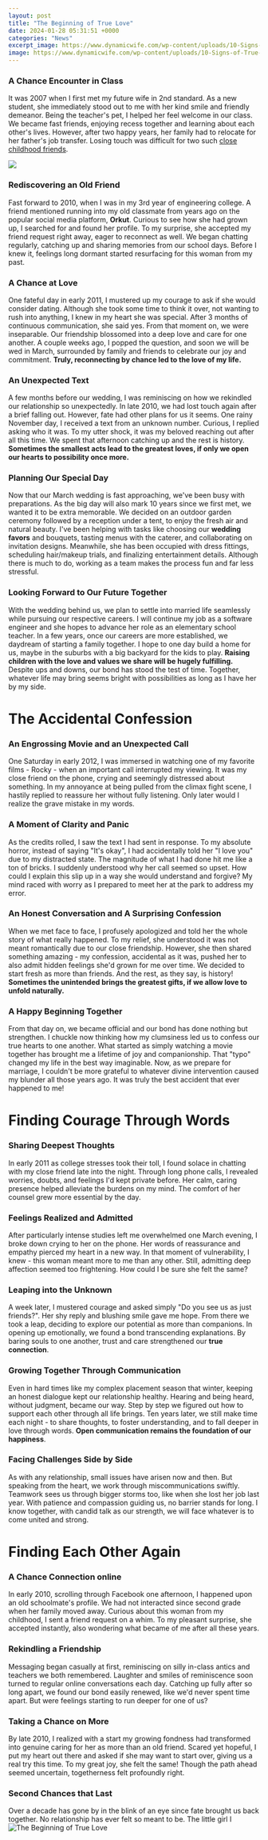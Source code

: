 ```yaml
---
layout: post
title: "The Beginning of True Love"
date: 2024-01-28 05:31:51 +0000
categories: "News"
excerpt_image: https://www.dynamicwife.com/wp-content/uploads/10-Signs-of-True-Love-From-a-Man.png
image: https://www.dynamicwife.com/wp-content/uploads/10-Signs-of-True-Love-From-a-Man.png
---
```


### A Chance Encounter in Class
It was 2007 when I first met my future wife in 2nd standard. As a new student, she immediately stood out to me with her kind smile and friendly demeanor. Being the teacher's pet, I helped her feel welcome in our class. We became fast friends, enjoying recess together and learning about each other's lives. However, after two happy years, her family had to relocate for her father's job transfer. Losing touch was difficult for two such [close childhood friends](https://yt.io.vn/collection/alegre).  

![](https://www.therandomvibez.com/wp-content/uploads/2020/09/Finding-True-Love-Quotes.jpg)
### Rediscovering an Old Friend
Fast forward to 2010, when I was in my 3rd year of engineering college. A friend mentioned running into my old classmate from years ago on the popular social media platform, **Orkut**. Curious to see how she had grown up, I searched for and found her profile. To my surprise, she accepted my friend request right away, eager to reconnect as well. We began chatting regularly, catching up and sharing memories from our school days. Before I knew it, feelings long dormant started resurfacing for this woman from my past.
### A Chance at Love 
One fateful day in early 2011, I mustered up my courage to ask if she would consider dating. Although she took some time to think it over, not wanting to rush into anything, I knew in my heart she was special. After 3 months of continuous communication, she said yes. From that moment on, we were inseparable. Our friendship blossomed into a deep love and care for one another. A couple weeks ago, I popped the question, and soon we will be wed in March, surrounded by family and friends to celebrate our joy and commitment. **Truly, reconnecting by chance led to the love of my life.**
### An Unexpected Text
A few months before our wedding, I was reminiscing on how we rekindled our relationship so unexpectedly. In late 2010, we had lost touch again after a brief falling out. However, fate had other plans for us it seems. One rainy November day, I received a text from an unknown number. Curious, I replied asking who it was. To my utter shock, it was my beloved reaching out after all this time. We spent that afternoon catching up and the rest is history. **Sometimes the smallest acts lead to the greatest loves, if only we open our hearts to possibility once more.**  
### Planning Our Special Day  
Now that our March wedding is fast approaching, we've been busy with preparations. As the big day will also mark 10 years since we first met, we wanted it to be extra memorable. We decided on an outdoor garden ceremony followed by a reception under a tent, to enjoy the fresh air and natural beauty. I've been helping with tasks like choosing our **wedding favors** and bouquets, tasting menus with the caterer, and collaborating on invitation designs. Meanwhile, she has been occupied with dress fittings, scheduling hair/makeup trials, and finalizing entertainment details. Although there is much to do, working as a team makes the process fun and far less stressful.
### Looking Forward to Our Future Together
With the wedding behind us, we plan to settle into married life seamlessly while pursuing our respective careers. I will continue my job as a software engineer and she hopes to advance her role as an elementary school teacher. In a few years, once our careers are more established, we daydream of starting a family together. I hope to one day build a home for us, maybe in the suburbs with a big backyard for the kids to play. **Raising children with the love and values we share will be hugely fulfilling.** Despite ups and downs, our bond has stood the test of time. Together, whatever life may bring seems bright with possibilities as long as I have her by my side.
# The Accidental Confession   
### An Engrossing Movie and an Unexpected Call
One Saturday in early 2012, I was immersed in watching one of my favorite films - Rocky - when an important call interrupted my viewing. It was my close friend on the phone, crying and seemingly distressed about something. In my annoyance at being pulled from the climax fight scene, I hastily replied to reassure her without fully listening. Only later would I realize the grave mistake in my words.
### A Moment of Clarity and Panic  
As the credits rolled, I saw the text I had sent in response. To my absolute horror, instead of saying "It's okay", I had accidentally told her "I love you" due to my distracted state. The magnitude of what I had done hit me like a ton of bricks. I suddenly understood why her call seemed so upset. How could I explain this slip up in a way she would understand and forgive? My mind raced with worry as I prepared to meet her at the park to address my error.
### An Honest Conversation and A Surprising Confession
When we met face to face, I profusely apologized and told her the whole story of what really happened. To my relief, she understood it was not meant romantically due to our close friendship. However, she then shared something amazing - my confession, accidental as it was, pushed her to also admit hidden feelings she'd grown for me over time. We decided to start fresh as more than friends. And the rest, as they say, is history! **Sometimes the unintended brings the greatest gifts, if we allow love to unfold naturally.**
### A Happy Beginning Together  
From that day on, we became official and our bond has done nothing but strengthen. I chuckle now thinking how my clumsiness led us to confess our true hearts to one another. What started as simply watching a movie together has brought me a lifetime of joy and companionship. That "typo" changed my life in the best way imaginable. Now, as we prepare for marriage, I couldn't be more grateful to whatever divine intervention caused my blunder all those years ago. It was truly the best accident that ever happened to me!
# Finding Courage Through Words
### Sharing Deepest Thoughts  
In early 2011 as college stresses took their toll, I found solace in chatting with my close friend late into the night. Through long phone calls, I revealed worries, doubts, and feelings I'd kept private before. Her calm, caring presence helped alleviate the burdens on my mind. The comfort of her counsel grew more essential by the day.
### Feelings Realized and Admitted  
After particularly intense studies left me overwhelmed one March evening, I broke down crying to her on the phone. Her words of reassurance and empathy pierced my heart in a new way. In that moment of vulnerability, I knew - this woman meant more to me than any other. Still, admitting deep affection seemed too frightening. How could I be sure she felt the same? 
### Leaping into the Unknown  
A week later, I mustered courage and asked simply "Do you see us as just friends?". Her shy reply and blushing smile gave me hope. From there we took a leap, deciding to explore our potential as more than companions. In opening up emotionally, we found a bond transcending explanations. By baring souls to one another, trust and care strengthened our **true connection**.
### Growing Together Through Communication  
Even in hard times like my complex placement season that winter, keeping an honest dialogue kept our relationship healthy. Hearing and being heard, without judgment, became our way. Step by step we figured out how to support each other through all life brings. Ten years later, we still make time each night - to share thoughts, to foster understanding, and to fall deeper in love through words. **Open communication remains the foundation of our happiness**.
### Facing Challenges Side by Side 
As with any relationship, small issues have arisen now and then. But speaking from the heart, we work through miscommunications swiftly. Teamwork sees us through bigger storms too, like when she lost her job last year. With patience and compassion guiding us, no barrier stands for long. I know together, with candid talk as our strength, we will face whatever is to come united and strong.
# Finding Each Other Again 
### A Chance Connection online  
In early 2010, scrolling through Facebook one afternoon, I happened upon an old schoolmate's profile. We had not interacted since second grade when her family moved away. Curious about this woman from my childhood, I sent a friend request on a whim. To my pleasant surprise, she accepted instantly, also wondering what became of me after all these years.
### Rekindling a Friendship  
Messaging began casually at first, reminiscing on silly in-class antics and teachers we both remembered. Laughter and smiles of reminiscence soon turned to regular online conversations each day. Catching up fully after so long apart, we found our bond easily renewed, like we'd never spent time apart. But were feelings starting to run deeper for one of us? 
### Taking a Chance on More  
By late 2010, I realized with a start my growing fondness had transformed into genuine caring for her as more than an old friend. Scared yet hopeful, I put my heart out there and asked if she may want to start over, giving us a real try this time. To my great joy, she felt the same! Though the path ahead seemed uncertain, togetherness felt profoundly right.  
### Second Chances that Last  
Over a decade has gone by in the blink of an eye since fate brought us back together. No relationship has ever felt so meant to be. The little girl I
![The Beginning of True Love](https://www.dynamicwife.com/wp-content/uploads/10-Signs-of-True-Love-From-a-Man.png)